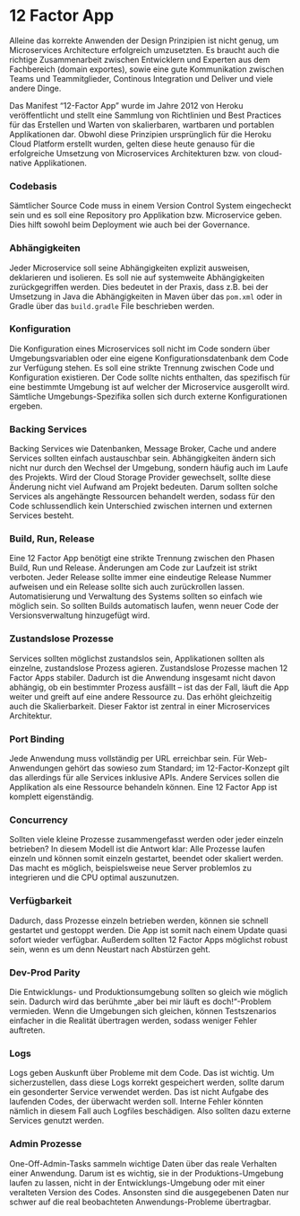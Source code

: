 # 12 Factor App
Alleine das korrekte Anwenden der Design Prinzipien ist nicht genug, um Microservices Architecture erfolgreich umzusetzten. Es braucht auch die richtige Zusammenarbeit zwischen Entwicklern und Experten aus dem Fachbereich (domain exportes), sowie eine gute Kommunikation zwischen Teams und Teammitglieder, Continous Integration und Deliver und viele andere Dinge. 

Das Manifest “12-Factor App” wurde im Jahre 2012 von Heroku veröffentlicht und stellt eine Sammlung von Richtlinien und Best Practices für das Erstellen und Warten von skalierbaren, wartbaren und portablen Applikationen dar. Obwohl diese Prinzipien ursprünglich für die Heroku Cloud Platform erstellt wurden, gelten diese heute genauso für die erfolgreiche Umsetzung von Microservices Architekturen bzw. von cloud-native Applikationen.

### Codebasis
Sämtlicher Source Code muss in einem Version Control System eingecheckt sein und es soll eine Repository pro Applikation bzw. Microservice geben. Dies hilft sowohl beim Deployment wie auch bei der Governance. 

### Abhängigkeiten
Jeder Microservice soll seine Abhängigkeiten explizit ausweisen, deklarieren und isolieren.  Es soll nie auf systemweite Abhängigkeiten zurückgegriffen werden. Dies bedeutet in der Praxis, dass z.B. bei der Umsetzung in Java die Abhängigkeiten in Maven über das `pom.xml` oder in Gradle über das `build.gradle` File beschrieben werden. 

### Konfiguration
Die Konfiguration eines Microservices soll nicht im Code sondern über Umgebungsvariablen oder eine eigene Konfigurationsdatenbank dem Code zur Verfügung stehen. Es soll eine strikte Trennung zwischen Code und Konfiguration existieren. Der Code sollte nichts enthalten, das spezifisch für eine bestimmte Umgebung ist auf welcher der Microservice ausgerollt wird. Sämtliche Umgebungs-Spezifika sollen sich durch externe Konfigurationen ergeben. 

### Backing Services
Backing Services wie Datenbanken, Message Broker, Cache und andere Services sollten einfach austauschbar sein. Abhängigkeiten ändern sich nicht nur durch den Wechsel der Umgebung, sondern häufig auch im Laufe des Projekts. Wird der Cloud Storage Provider gewechselt, sollte diese Änderung nicht viel Aufwand am Projekt bedeuten. Darum sollten solche Services als angehängte Ressourcen behandelt werden, sodass für den Code schlussendlich kein Unterschied zwischen internen und externen Services besteht.

### Build, Run, Release
Eine 12 Factor App benötigt eine strikte Trennung zwischen den Phasen Build, Run und Release. Änderungen am Code zur Laufzeit ist strikt verboten. 
Jeder Release sollte immer eine eindeutige Release Nummer aufweisen und ein Release sollte sich auch zurückrollen lassen. Automatisierung und Verwaltung des Systems sollten so einfach wie möglich sein. So sollten Builds automatisch laufen, wenn neuer Code der Versionsverwaltung hinzugefügt wird. 

### Zustandslose Prozesse
Services sollten möglichst zustandslos sein, Applikationen sollten als einzelne, zustandslose Prozess agieren. Zustandslose Prozesse machen 12 Factor Apps stabiler. Dadurch ist die Anwendung insgesamt nicht davon abhängig, ob ein bestimmter Prozess ausfällt – ist das der Fall, läuft die App weiter und greift auf eine andere Ressource zu.  Das erhöht gleichzeitig auch die Skalierbarkeit. Dieser Faktor ist zentral in einer Microservices Architektur.

### Port Binding
Jede Anwendung muss vollständig per URL erreichbar sein. Für Web-Anwendungen gehört das sowieso zum Standard; im 12-Factor-Konzept gilt das allerdings für alle Services inklusive APIs. Andere Services sollen die Applikation als eine Ressource behandeln können. Eine 12 Factor App ist komplett eigenständig.

### Concurrency
Sollten viele kleine Prozesse zusammengefasst werden oder jeder einzeln betrieben? In diesem Modell ist die Antwort klar: Alle Prozesse laufen einzeln und können somit einzeln gestartet, beendet oder skaliert werden. Das macht es möglich, beispielsweise neue Server problemlos zu integrieren und die CPU optimal auszunutzen.

### Verfügbarkeit
Dadurch, dass Prozesse einzeln betrieben werden, können sie schnell gestartet und gestoppt werden. Die App ist somit nach einem Update quasi sofort wieder verfügbar. Außerdem sollten 12 Factor Apps möglichst robust sein, wenn es um denn Neustart nach Abstürzen geht.

### Dev-Prod Parity 
Die Entwicklungs- und Produktionsumgebung sollten so gleich wie möglich sein. Dadurch wird das berühmte „aber bei mir läuft es doch!“-Problem vermieden. Wenn die Umgebungen sich gleichen, können Testszenarios einfacher in die Realität übertragen werden, sodass weniger Fehler auftreten.

### Logs
Logs geben Auskunft über Probleme mit dem Code. Das ist wichtig. Um sicherzustellen, dass diese Logs korrekt gespeichert werden, sollte darum ein gesonderter Service verwendet werden. Das ist nicht Aufgabe des laufenden Codes, der überwacht werden soll. Interne Fehler könnten nämlich in diesem Fall auch Logfiles beschädigen. Also sollten dazu externe Services genutzt werden.

### Admin Prozesse
One-Off-Admin-Tasks sammeln wichtige Daten über das reale Verhalten einer Anwendung. Darum ist es wichtig, sie in der Produktions-Umgebung laufen zu lassen, nicht in der Entwicklungs-Umgebung oder mit einer veralteten Version des Codes. Ansonsten sind die ausgegebenen Daten nur schwer auf die real beobachteten Anwendungs-Probleme übertragbar.